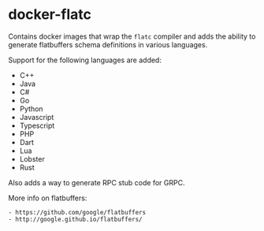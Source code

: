 # docker-flatc

Contains docker images that wrap the `flatc` compiler and adds the ability to generate flatbuffers schema definitions in various languages.

Support for the following languages are added:
 - C++
 - Java
 - C#
 - Go
 - Python
 - Javascript
 - Typescript
 - PHP
 - Dart
 - Lua
 - Lobster
 - Rust

Also adds a way to generate RPC stub code for GRPC.

More info on flatbuffers:

    - https://github.com/google/flatbuffers
    - http://google.github.io/flatbuffers/
